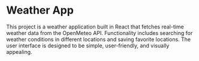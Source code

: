 # Weather App

This project is a weather application built in React that fetches real-time weather data from the OpenMeteo API. Functionality includes searching for weather conditions in different locations and saving favorite locations. The user interface is designed to be simple, user-friendly, and visually appealing. 
